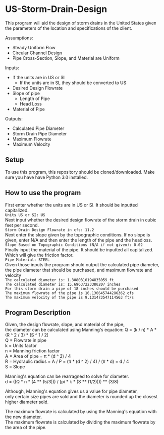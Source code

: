 # US-Storm-Drain-Design

This program will aid the design of storm drains in the United States given the parameters of the location and specifications of the client.

Assumptions:
* Steady Uniform Flow
* Circular Channel Design
* Pipe Cross-Section, Slope, and Material are Uniform

Inputs:
* If the units are in US or SI
  * If the units are in SI, they should be converted to US
* Desired Design Flowrate
* Slope of pipe
  * Length of Pipe
  * Head Loss 
* Material of Pipe

Outputs:
* Calculated Pipe Diameter
* Storm Drain Pipe Diameter
* Maximum Flowrate
* Maximum Velocity

## Setup
To use this program, this repository should be cloned/downloaded. Make sure you have have Python 3.0 installed.


## How to use the program
First enter whether the units are in US or SI. It should be inputted capitalized.\
`Units US or SI: US`\
Next input whether the desired design flowrate of the storm drain in cubic feet per second.\
`Storm Drain Design Flowrate in cfs: 11.2`\
Next enter the slope given by the topographic conditions. If no slope is given, enter N/A and then enter the length of the pipe and the headloss.\
`Slope Based on Topographic Conditions (N/A if not given): 0.02`\
Finally input the material of the pipe. It should be inputted all capitalized. Which will give the friction factor.\
`Pipe Material: STEEL`\
Given those inputs the program should output the calculated pipe diameter,\
the pipe diameter that should be purchased, and maximum flowrate and velocity\
`The calculated diameter is: 1.3080310194835059 ft`\
`The calculated diameter is: 15.69637223380207 inches`\
`For this storm drain a pipe of 18 inches should be purchased`\
`The maximum flowrate of the pipe is 16.136645744286362 cfs`\
`The maximum velocity of the pipe is 9.131473547114563 ft/s`

## Program Description
Given, the design flowrate, slope, and material of the pipe,\
the diameter can be calculated using Manning's equation:
Q = (k / n) * A * (R ^ 2 / 3) * (S ^ 1 / 2)  
Q = Flowrate in pipe\
k = Units factor\
n = Manning friction factor\
A = Area of pipe = π * (d ^ 2) / 4\
R = Hydraulic radius = A / P = (π * (d ^ 2) / 4) / (π * d) = d / 4\
S = Slope

Manning's equation can be rearragned to solve for diameter.\
d = ((Q * n * (4 ** (5/3))) / (pi * k * (S  ** (1/2)))) ** (3/8)

Although, Manning's equation gives us a value for pipe diameter,\
only certain size pipes are sold and the diameter is rounded up the closest higher diameter sold.

The maximum flowrate is calculated by using the Manning's equation with the new diameter.\
The maximum flowrate is calculated by dividing the maximum flowrate by the area of the pipe.
